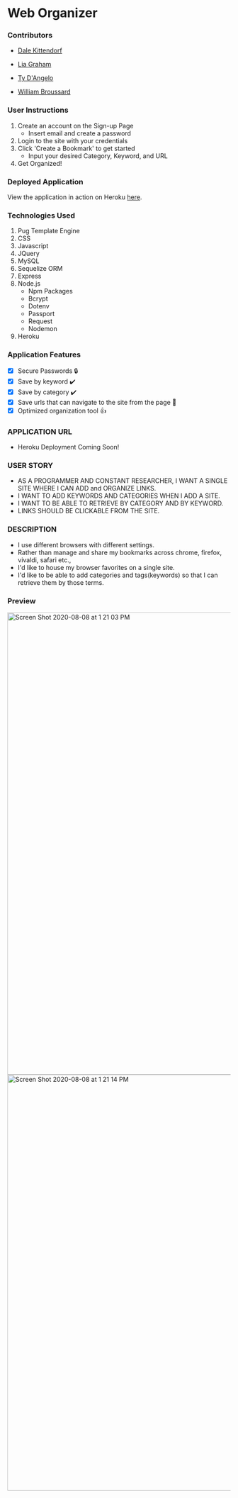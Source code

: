 # Web Organizer

### Contributors
- [Dale Kittendorf](https://github.com/drkittendorf)

- [Lia Graham](https://github.com/lvgraham)

- [Ty D'Angelo](https://github.com/tydangelo18)

- [William Broussard](https://github.com/Karsus7)

### User Instructions
1. Create an account on the Sign-up Page
   - Insert email and create a password
2. Login to the site with your credentials
3. Click 'Create a Bookmark' to get started
   - Input your desired Category, Keyword, and URL
4. Get Organized!

### Deployed Application
View the application in action on Heroku [here](https://young-citadel-39306.herokuapp.com/).

### Technologies Used
1. Pug Template Engine
2. CSS
3. Javascript
4. JQuery
5. MySQL
6. Sequelize ORM
7. Express
8. Node.js
   - Npm Packages
   - Bcrypt
   - Dotenv 
   - Passport
   - Request
   - Nodemon
9. Heroku

### Application Features
- [x] Secure Passwords :lock:
- [x] Save by keyword :heavy_check_mark:
- [x] Save by category :heavy_check_mark:
- [x] Save urls that can navigate to the site from the page :link:
- [x] Optimized organization tool :+1:

### APPLICATION URL
- Heroku Deployment Coming Soon!


### USER STORY
- AS A PROGRAMMER AND CONSTANT RESEARCHER, I WANT A SINGLE SITE
WHERE I CAN ADD and ORGANIZE LINKS.<br>
- I WANT TO ADD KEYWORDS AND CATEGORIES WHEN I ADD A SITE.<br>
- I WANT TO BE ABLE TO RETRIEVE BY CATEGORY AND BY KEYWORD.<br>
- LINKS SHOULD BE CLICKABLE FROM THE SITE.

### DESCRIPTION
- I use different browsers with different settings.
- Rather than manage and share my bookmarks across chrome, firefox, vivaldi, safari etc.,
- I'd like to  house my browser favorites on a single site.
- I'd like to be able to add categories and tags(keywords) so that I can retrieve them by those terms.

### Preview
<img width="1043" alt="Screen Shot 2020-08-08 at 1 21 03 PM" src="https://user-images.githubusercontent.com/60044459/89717274-5ac02200-d97a-11ea-8cef-e909d64dce63.png">

<img width="939" alt="Screen Shot 2020-08-08 at 1 21 14 PM" src="https://user-images.githubusercontent.com/60044459/89717275-69a6d480-d97a-11ea-8eeb-8e80e00c23be.png">



